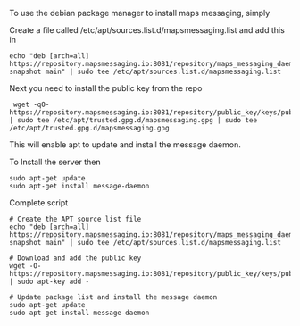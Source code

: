 To use the debian package manager to install maps messaging, simply


Create a file called  /etc/apt/sources.list.d/mapsmessaging.list and add this in


```shell
echo "deb [arch=all] https://repository.mapsmessaging.io:8081/repository/maps_messaging_daemon/ snapshot main" | sudo tee /etc/apt/sources.list.d/mapsmessaging.list
```


Next you need to install the public key from the repo

```shell
 wget -qO-  https://repository.mapsmessaging.io:8081/repository/public_key/keys/public.gpg.key | sudo tee /etc/apt/trusted.gpg.d/mapsmessaging.gpg | sudo tee /etc/apt/trusted.gpg.d/mapsmessaging.gpg
```

This will enable apt to update and install the message daemon.

To Install the server then

```shell
sudo apt-get update
sudo apt-get install message-daemon
```



Complete script
```shell
# Create the APT source list file
echo "deb [arch=all] https://repository.mapsmessaging.io:8081/repository/maps_messaging_daemon/ snapshot main" | sudo tee /etc/apt/sources.list.d/mapsmessaging.list

# Download and add the public key
wget -O- https://repository.mapsmessaging.io:8081/repository/public_key/keys/public.gpg.key | sudo apt-key add -

# Update package list and install the message daemon
sudo apt-get update
sudo apt-get install message-daemon

```